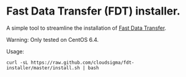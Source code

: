 # Fast Data Transfer (FDT) installer.

A simple tool to streamline the installation of [Fast Data Transfer](http://monalisa.cern.ch/FDT/).

Warning: Only tested on CentOS 6.4.

Usage:

    curl -sL https://raw.github.com/cloudsigma/fdt-installer/master/install.sh | bash


